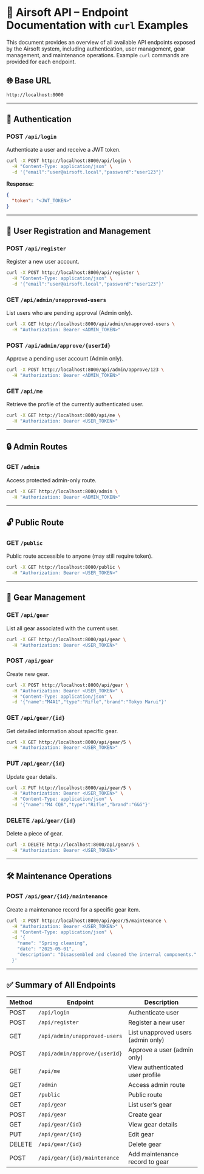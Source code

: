 # 📘 Airsoft API – Endpoint Documentation with `curl` Examples

This document provides an overview of all available API endpoints exposed by the Airsoft system, including authentication, user management, gear management, and maintenance operations. Example `curl` commands are provided for each endpoint.

## 🌐 Base URL

```
http://localhost:8000
```

---

## 🔐 Authentication

### POST `/api/login`

Authenticate a user and receive a JWT token.

```bash
curl -X POST http://localhost:8000/api/login \
  -H "Content-Type: application/json" \
  -d '{"email":"user@airsoft.local","password":"user123"}'
```

**Response:**

```json
{
  "token": "<JWT_TOKEN>"
}
```

---

## 👤 User Registration and Management

### POST `/api/register`

Register a new user account.

```bash
curl -X POST http://localhost:8000/api/register \
  -H "Content-Type: application/json" \
  -d '{"email":"user@airsoft.local","password":"user123"}'
```

### GET `/api/admin/unapproved-users`

List users who are pending approval (Admin only).

```bash
curl -X GET http://localhost:8000/api/admin/unapproved-users \
  -H "Authorization: Bearer <ADMIN_TOKEN>"
```

### POST `/api/admin/approve/{userId}`

Approve a pending user account (Admin only).

```bash
curl -X POST http://localhost:8000/api/admin/approve/123 \
  -H "Authorization: Bearer <ADMIN_TOKEN>"
```

### GET `/api/me`

Retrieve the profile of the currently authenticated user.

```bash
curl -X GET http://localhost:8000/api/me \
  -H "Authorization: Bearer <USER_TOKEN>"
```

---

## 🔒 Admin Routes

### GET `/admin`

Access protected admin-only route.

```bash
curl -X GET http://localhost:8000/admin \
  -H "Authorization: Bearer <ADMIN_TOKEN>"
```

---

## 🔓 Public Route

### GET `/public`

Public route accessible to anyone (may still require token).

```bash
curl -X GET http://localhost:8000/public \
  -H "Authorization: Bearer <USER_TOKEN>"
```

---

## 🧰 Gear Management

### GET `/api/gear`

List all gear associated with the current user.

```bash
curl -X GET http://localhost:8000/api/gear \
  -H "Authorization: Bearer <USER_TOKEN>"
```

### POST `/api/gear`

Create new gear.

```bash
curl -X POST http://localhost:8000/api/gear \
  -H "Authorization: Bearer <USER_TOKEN>" \
  -H "Content-Type: application/json" \
  -d '{"name":"M4A1","type":"Rifle","brand":"Tokyo Marui"}'
```

### GET `/api/gear/{id}`

Get detailed information about specific gear.

```bash
curl -X GET http://localhost:8000/api/gear/5 \
  -H "Authorization: Bearer <USER_TOKEN>"
```

### PUT `/api/gear/{id}`

Update gear details.

```bash
curl -X PUT http://localhost:8000/api/gear/5 \
  -H "Authorization: Bearer <USER_TOKEN>" \
  -H "Content-Type: application/json" \
  -d '{"name":"M4 CQB","type":"Rifle","brand":"G&G"}'
```

### DELETE `/api/gear/{id}`

Delete a piece of gear.

```bash
curl -X DELETE http://localhost:8000/api/gear/5 \
  -H "Authorization: Bearer <USER_TOKEN>"
```

---

## 🛠️ Maintenance Operations

### POST `/api/gear/{id}/maintenance`

Create a maintenance record for a specific gear item.

```bash
curl -X POST http://localhost:8000/api/gear/5/maintenance \
  -H "Authorization: Bearer <USER_TOKEN>" \
  -H "Content-Type: application/json" \
  -d '{
    "name": "Spring cleaning",
    "date": "2025-05-01",
    "description": "Disassembled and cleaned the internal components."
  }'
```

---

## ✅ Summary of All Endpoints

| Method | Endpoint                      | Description                        |
| ------ | ----------------------------- | ---------------------------------- |
| POST   | `/api/login`                  | Authenticate user                  |
| POST   | `/api/register`               | Register a new user                |
| GET    | `/api/admin/unapproved-users` | List unapproved users (admin only) |
| POST   | `/api/admin/approve/{userId}` | Approve a user (admin only)        |
| GET    | `/api/me`                     | View authenticated user profile    |
| GET    | `/admin`                      | Access admin route                 |
| GET    | `/public`                     | Public route                       |
| GET    | `/api/gear`                   | List user’s gear                   |
| POST   | `/api/gear`                   | Create gear                        |
| GET    | `/api/gear/{id}`              | View gear details                  |
| PUT    | `/api/gear/{id}`              | Edit gear                          |
| DELETE | `/api/gear/{id}`              | Delete gear                        |
| POST   | `/api/gear/{id}/maintenance`  | Add maintenance record to gear     |
